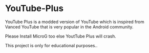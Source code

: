 # YouTube-Plus
YouTube Plus is a modded version of YouTube which is inspired from Vanced YouTube that is very popular in the Android community.

Please Install MicroG too else YoutTube Plus will crash.



This project is only for educational purposes..
